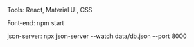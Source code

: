 Tools: React, Material UI, CSS

Font-end: npm start

json-server: npx json-server --watch data/db.json --port 8000




